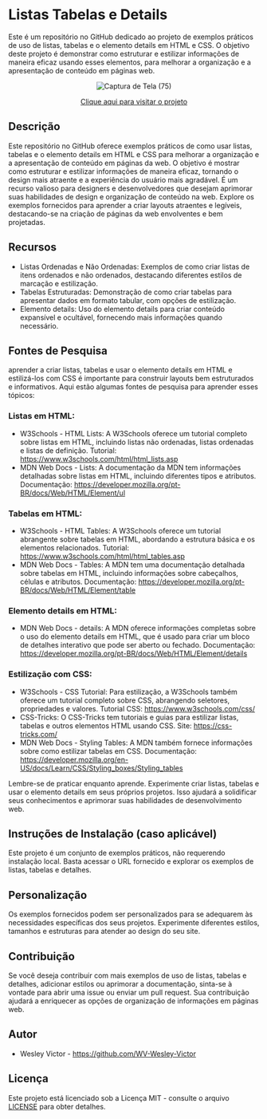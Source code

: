# Listas Tabelas e Details
Este é um repositório no GitHub dedicado ao projeto de exemplos práticos de uso de listas, tabelas e o elemento details em HTML e CSS. O objetivo deste projeto é demonstrar como estruturar e estilizar informações de maneira eficaz usando esses elementos, para melhorar a organização e a apresentação de conteúdo em páginas web.
<div align="center">
  
  ![Captura de Tela (75)](https://github.com/WV-Wesley-Victor/Listas-Tabelas-e-Details/assets/137107062/2f27094d-d17f-46d8-ac50-578c28a27e2d)
</div>
<p align="center">
  <a href="https://wv-wesley-victor.github.io/Listas-Tabelas-e-Details/" target="_blank">Clique aqui para visitar o projeto</a>
</p>

## Descrição
Este repositório no GitHub oferece exemplos práticos de como usar listas, tabelas e o elemento details em HTML e CSS para melhorar a organização e a apresentação de conteúdo em páginas da web. O objetivo é mostrar como estruturar e estilizar informações de maneira eficaz, tornando o design mais atraente e a experiência do usuário mais agradável. É um recurso valioso para designers e desenvolvedores que desejam aprimorar suas habilidades de design e organização de conteúdo na web. Explore os exemplos fornecidos para aprender a criar layouts atraentes e legíveis, destacando-se na criação de páginas da web envolventes e bem projetadas.

## Recursos
* Listas Ordenadas e Não Ordenadas: Exemplos de como criar listas de itens ordenados e não ordenados, destacando diferentes estilos de marcação e estilização.
* Tabelas Estruturadas: Demonstração de como criar tabelas para apresentar dados em formato tabular, com opções de estilização.
* Elemento details: Uso do elemento details para criar conteúdo expansível e ocultável, fornecendo mais informações quando necessário.

## Fontes de Pesquisa
aprender a criar listas, tabelas e usar o elemento details em HTML e estilizá-los com CSS é importante para construir layouts bem estruturados e informativos. Aqui estão algumas fontes de pesquisa para aprender esses tópicos:

### Listas em HTML:
* W3Schools - HTML Lists: A W3Schools oferece um tutorial completo sobre listas em HTML, incluindo listas não ordenadas, listas ordenadas e listas de definição.
Tutorial: https://www.w3schools.com/html/html_lists.asp
* MDN Web Docs - Lists: A documentação da MDN tem informações detalhadas sobre listas em HTML, incluindo diferentes tipos e atributos.
Documentação: https://developer.mozilla.org/pt-BR/docs/Web/HTML/Element/ul

### Tabelas em HTML:
* W3Schools - HTML Tables: A W3Schools oferece um tutorial abrangente sobre tabelas em HTML, abordando a estrutura básica e os elementos relacionados.
Tutorial: https://www.w3schools.com/html/html_tables.asp
* MDN Web Docs - Tables: A MDN tem uma documentação detalhada sobre tabelas em HTML, incluindo informações sobre cabeçalhos, células e atributos.
Documentação: https://developer.mozilla.org/pt-BR/docs/Web/HTML/Element/table

### Elemento details em HTML:
* MDN Web Docs - details: A MDN oferece informações completas sobre o uso do elemento details em HTML, que é usado para criar um bloco de detalhes interativo que pode ser aberto ou fechado.
Documentação: https://developer.mozilla.org/pt-BR/docs/Web/HTML/Element/details

### Estilização com CSS:
* W3Schools - CSS Tutorial: Para estilização, a W3Schools também oferece um tutorial completo sobre CSS, abrangendo seletores, propriedades e valores.
Tutorial CSS: https://www.w3schools.com/css/
* CSS-Tricks: O CSS-Tricks tem tutoriais e guias para estilizar listas, tabelas e outros elementos HTML usando CSS.
Site: https://css-tricks.com/
* MDN Web Docs - Styling Tables: A MDN também fornece informações sobre como estilizar tabelas em CSS.
Documentação: https://developer.mozilla.org/en-US/docs/Learn/CSS/Styling_boxes/Styling_tables

Lembre-se de praticar enquanto aprende. Experimente criar listas, tabelas e usar o elemento details em seus próprios projetos. Isso ajudará a solidificar seus conhecimentos e aprimorar suas habilidades de desenvolvimento web.

## Instruções de Instalação (caso aplicável)
Este projeto é um conjunto de exemplos práticos, não requerendo instalação local. Basta acessar o URL fornecido e explorar os exemplos de listas, tabelas e detalhes.

## Personalização
Os exemplos fornecidos podem ser personalizados para se adequarem às necessidades específicas dos seus projetos. Experimente diferentes estilos, tamanhos e estruturas para atender ao design do seu site.

## Contribuição
Se você deseja contribuir com mais exemplos de uso de listas, tabelas e detalhes, adicionar estilos ou aprimorar a documentação, sinta-se à vontade para abrir uma issue ou enviar um pull request. Sua contribuição ajudará a enriquecer as opções de organização de informações em páginas web.

## Autor
* Wesley Victor - https://github.com/WV-Wesley-Victor

## Licença
Este projeto está licenciado sob a Licença MIT - consulte o arquivo [LICENSE](LICENSE)  para obter detalhes.
